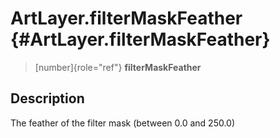 ArtLayer.filterMaskFeather {#ArtLayer.filterMaskFeather}
==========================

> [number]{role="ref"} **filterMaskFeather**

Description
-----------

The feather of the filter mask (between 0.0 and 250.0)

